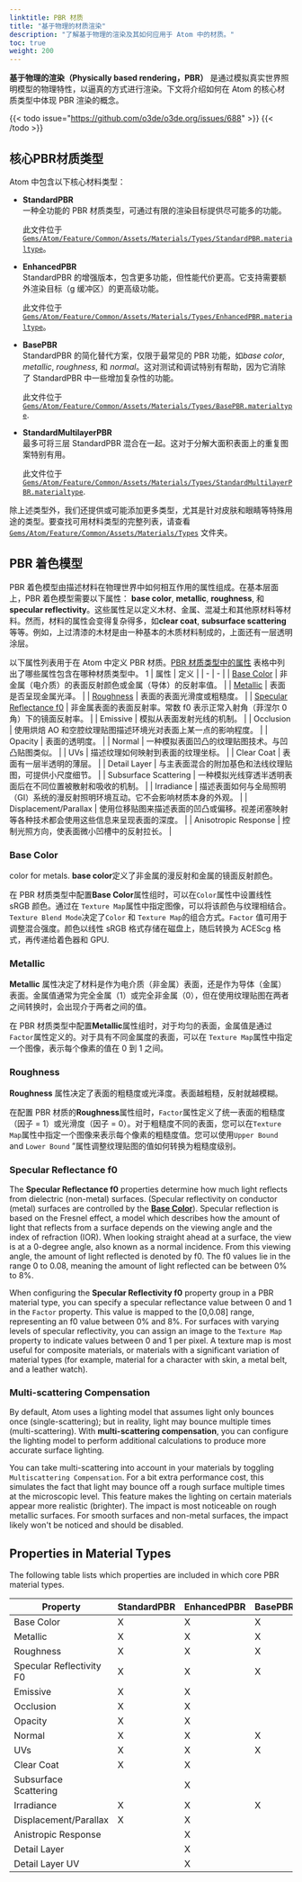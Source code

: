 ```yaml
---
linktitle: PBR 材质
title: "基于物理的材质渲染"
description: "了解基于物理的渲染及其如何应用于 Atom 中的材质。"
toc: true
weight: 200
---
```


**基于物理的渲染（Physically based rendering，PBR）** 是通过模拟真实世界照明模型的物理特性，以逼真的方式进行渲染。下文将介绍如何在 Atom 的核心材质类型中体现 PBR 渲染的概念。

{{< todo issue="https://github.com/o3de/o3de.org/issues/688" >}}
{{< /todo >}}

## 核心PBR材质类型

Atom 中包含以下核心材料类型：

- **StandardPBR**  
  一种全功能的 PBR 材质类型，可通过有限的渲染目标提供尽可能多的功能。
    
    此文件位于[`Gems/Atom/Feature/Common/Assets/Materials/Types/StandardPBR.materialtype`](https://github.com/o3de/o3de/blob/development/Gems/Atom/Feature/Common/Assets/Materials/Types/StandardPBR.materialtype)。

- **EnhancedPBR**  
  StandardPBR 的增强版本，包含更多功能，但性能代价更高。它支持需要额外渲染目标（g 缓冲区）的更高级功能。

  此文件位于[`Gems/Atom/Feature/Common/Assets/Materials/Types/EnhancedPBR.materialtype`](https://github.com/o3de/o3de/blob/development/Gems/Atom/Feature/Common/Assets/Materials/Types/EnhancedPBR.materialtype)。 

- **BasePBR**  
  StandardPBR 的简化替代方案，仅限于最常见的 PBR 功能，如*base color*, *metallic*, *roughness*, 和 *normal*。这对测试和调试特别有帮助，因为它消除了 StandardPBR 中一些增加复杂性的功能。

  此文件位于[`Gems/Atom/Feature/Common/Assets/Materials/Types/BasePBR.materialtype`](https://github.com/o3de/o3de/blob/development/Gems/Atom/Feature/Common/Assets/Materials/Types/BasePBR.materialtype). 
    
- **StandardMultilayerPBR**  
  最多可将三层 StandardPBR 混合在一起。这对于分解大面积表面上的重复图案特别有用。

  此文件位于[`Gems/Atom/Feature/Common/Assets/Materials/Types/StandardMultilayerPBR.materialtype`](https://github.com/o3de/o3de/blob/development/Gems/Atom/Feature/Common/Assets/Materials/Types/StandardMultilayerPBR.materialtype). 

除上述类型外，我们还提供或可能添加更多类型，尤其是针对皮肤和眼睛等特殊用途的类型。要查找可用材料类型的完整列表，请查看[`Gems/Atom/Feature/Common/Assets/Materials/Types`](https://github.com/o3de/o3de/tree/development/Gems/Atom/Feature/Common/Assets/Materials/Types) 文件夹。

## PBR 着色模型

PBR 着色模型由描述材料在物理世界中如何相互作用的属性组成。在基本层面上，PBR 着色模型需要以下属性： **base color**, **metallic**, **roughness**, 和 **specular reflectivity**。这些属性足以定义木材、金属、混凝土和其他原材料等材料。然而，材料的属性会变得复杂得多，如**clear coat**, **subsurface scattering**等等。例如，上过清漆的木材是由一种基本的木质材料制成的，上面还有一层透明涂层。

以下属性列表用于在 Atom 中定义 PBR 材质。[PBR 材质类型中的属性](#properties-in-material-types) 表格中列出了哪些属性包含在哪种材质类型中。
1
| 属性 | 定义 |
| - | - |
| [Base Color](#base-color) | 非金属（电介质）的表面反射颜色或金属（导体）的反射率值。 |
| [Metallic](#metallic) | 表面是否呈现金属光泽。 |
| [Roughness](#roughness) | 表面的表面光滑度或粗糙度。 |
| [Specular Reflectance f0](#specular-reflectance-f0) | 非金属表面的表面反射率。常数 f0 表示正常入射角（菲涅尔 0 角）下的镜面反射率。 |
| Emissive | 模拟从表面发射光线的机制。 |
| Occlusion | 使用烘焙 AO 和空腔纹理贴图描述环境光对表面上某一点的影响程度。 |
| Opacity | 表面的透明度。 |
| Normal | 一种模拟表面凹凸的纹理贴图技术。与凹凸贴图类似。 |
| UVs | 描述纹理如何映射到表面的纹理坐标。 |
| Clear Coat | 表面有一层半透明的薄层。 |
| Detail Layer | 与主表面混合的附加基色和法线纹理贴图，可提供小尺度细节。 |
| Subsurface Scattering | 一种模拟光线穿透半透明表面后在不同位置被散射和吸收的机制。 |
| Irradiance | 描述表面如何与全局照明（GI）系统的漫反射照明环境互动。它不会影响材质本身的外观。 |
| Displacement/Parallax | 使用位移贴图来描述表面的凹凸或偏移。视差闭塞映射等各种技术都会使用这些信息来呈现表面的深度。 |
| Anisotropic Response | 控制光照方向，使表面微小凹槽中的反射拉长。 |

### Base Color

 color for metals.
**base color**定义了非金属的漫反射和金属的镜面反射颜色。

在 PBR 材质类型中配置**Base Color**属性组时，可以在`Color`属性中设置线性 sRGB 颜色。通过在 `Texture Map`属性中指定图像，可以将该颜色与纹理相结合。`Texture Blend Mode`决定了`Color` 和 `Texture Map`的组合方式。`Factor` 值可用于调整混合强度。颜色以线性 sRGB 格式存储在磁盘上，随后转换为 ACEScg 格式，再传递给着色器和 GPU<!-- (for more information, see [Color Management](/docs/atom-guide/look-dev/color-management))DRAFT TOPIC-->. 

### Metallic 

**Metallic** 属性决定了材料是作为电介质（非金属）表面，还是作为导体（金属）表面。金属值通常为完全金属（1）或完全非金属（0），但在使用纹理贴图在两者之间转换时，会出现介于两者之间的值。

在 PBR 材质类型中配置**Metallic**属性组时，对于均匀的表面，金属值是通过`Factor`属性定义的。对于具有不同金属度的表面，可以在 `Texture Map`属性中指定一个图像，表示每个像素的值在 0 到 1 之间。

### Roughness

**Roughness** 属性决定了表面的粗糙度或光泽度。表面越粗糙，反射就越模糊。

在配置 PBR 材质的**Roughness**属性组时，`Factor`属性定义了统一表面的粗糙度（因子 = 1）或光滑度（因子 = 0）。对于粗糙度不同的表面，您可以在`Texture Map`属性中指定一个图像来表示每个像素的粗糙度值。您可以使用`Upper Bound` and `Lower Bound` ”属性调整纹理贴图的值如何转换为粗糙度级别。

### Specular Reflectance f0

The **Specular Reflectance f0** properties determine how much light reflects from dielectric (non-metal) surfaces. (Specular reflectivity on conductor (metal) surfaces are controlled by the [**Base Color**](#base-color)). Specular reflection is based on the Fresnel effect, a model which describes how the amount of light that reflects from a surface depends on the viewing angle and the index of refraction (IOR). When looking straight ahead at a surface, the view is at a 0-degree angle, also known as a normal incidence. From this viewing angle, the amount of light reflected is denoted by f0. The f0 values lie in the range 0 to 0.08, meaning the amount of light reflected can be between 0% to 8%. 

When configuring the **Specular Reflectivity f0** property group in a PBR material type, you can specify a specular reflectance value between 0 and 1 in the `Factor` property. This value is mapped to the [0,0.08] range, representing an f0 value between 0% and 8%. For surfaces with varying levels of specular reflectivity, you can assign an image to the `Texture Map` property to indicate values between 0 and 1 per pixel. A texture map is most useful for composite materials, or materials with a significant variation of material types (for example, material for a character with skin, a metal belt, and a leather watch). 

### Multi-scattering Compensation

By default, Atom uses a lighting model that assumes light only bounces once (single-scattering); but in reality, light may bounce multiple times (multi-scattering). With **multi-scattering compensation**, you can configure the lighting model to perform additional calculations to produce more accurate surface lighting. 

You can take multi-scattering into account in your materials by toggling `Multiscattering Compensation`. For a bit extra performance cost, this simulates the fact that light may bounce off a rough surface multiple times at the microscopic level. This feature makes the lighting on certain materials appear more realistic (brighter). The impact is most noticeable on rough metallic surfaces. For smooth surfaces and non-metal surfaces, the impact likely won't be noticed and should be disabled.

## Properties in Material Types

The following table lists which properties are included in which core PBR material types. 

| Property                  | StandardPBR | EnhancedPBR | BasePBR | StandardMultilayerPBR |
| --                        | --          | --          | --      | --                    |
| Base Color                | X           | X           | X       | X                     |  
| Metallic                  | X           | X           | X       | X                     |  
| Roughness                 | X           | X           | X       | X                     |  
| Specular Reflectivity F0  | X           | X           | X       | X                     |  
| Emissive                  | X           | X           |         | X                     |  
| Occlusion                 | X           | X           |         | X                     |  
| Opacity                   | X           | X           |         |                       |  
| Normal                    | X           | X           | X       | X                     |  
| UVs                       | X           | X           | X       | X                     |  
| Clear Coat                | X           | X           |         | X                     |  
| Subsurface Scattering     |             | X           |         |                       |  
| Irradiance                | X           | X           | X       | X                     |  
| Displacement/Parallax     | X           | X           |         | X                     |  
| Anistropic Response       |             | X           |         |                       |
| Detail Layer              |             | X           |         |                       |
| Detail Layer UV           |             | X           |         |                       |
